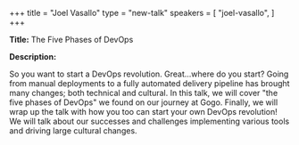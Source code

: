 +++
title = "Joel Vasallo"
type = "new-talk"
speakers = [
        "joel-vasallo",
]
+++
<div class="span-15  ">
  <div class="span-15  last ">
  <p><strong>Title:</strong>
The Five Phases of DevOps
</p>

<p><strong>Description:</strong></p>

<p>
So you want to start a DevOps revolution. Great...where do you start? Going from manual deployments to a fully automated delivery pipeline has brought many changes; both technical and cultural. In this talk, we will cover "the five phases of DevOps" we found on our journey at Gogo. Finally, we will wrap up the talk with how you too can start your own DevOps revolution! We will talk about our successes and challenges implementing various tools and driving large cultural changes.
</p>
<p>

</p>


  </div>
</div>